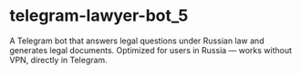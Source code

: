 # telegram-lawyer-bot_5
A Telegram bot that answers legal questions under Russian law and generates legal documents. Optimized for users in Russia — works without VPN, directly in Telegram.
